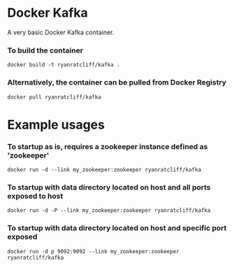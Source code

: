 # Docker Kafka
A very basic Docker Kafka container.

### To build the container
```
docker build -t ryanratcliff/kafka .
```

### Alternatively, the container can be pulled from Docker Registry
```
docker pull ryanratcliff/kafka
```

# Example usages

### To startup as is, requires a zookeeper instance defined as 'zookeeper'
```
docker run -d --link my_zookeeper:zookeeper ryanratcliff/kafka
```

### To startup with data directory located on host and all ports exposed to host
```
docker run -d -P --link my_zookeeper:zookeeper ryanratcliff/kafka
```

### To startup with data directory located on host and specific port exposed
```
docker run -d p 9092:9092 --link my_zookeeper:zookeeper ryanratcliff/kafka
```

